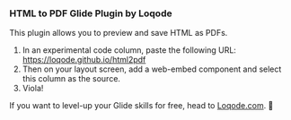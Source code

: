 ### HTML to PDF Glide Plugin by Loqode

This plugin allows you to preview and save HTML as PDFs. 

1. In an experimental code column, paste the following URL: https://loqode.github.io/html2pdf
2. Then on your layout screen, add a web-embed component and select this column as the source.
3. Viola!

If you want to level-up your Glide skills for free, head to [Loqode.com](https://loqode.com).  🚀
